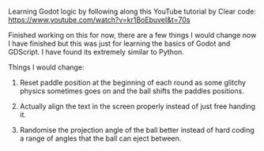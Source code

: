 Learning Godot logic by following along this YouTube tutorial by Clear code: https://www.youtube.com/watch?v=kr1BoEbuveI&t=70s

Finished working on this for now, there are a few things I would change now I have finished but this was just for learning the basics of Godot and GDScript. I have found its extremely similar to Python.

Things I would change:

1. Reset paddle position at the beginning of each round as some glitchy physics sometimes goes on and the ball shifts the paddles positions.

2. Actually align the text in the screen properly instead of just free handing it.

3. Randomise the projection angle of the ball better instead of hard coding a range of angles that the ball can eject between.
